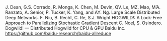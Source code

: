 J. Dean, G.S. Corrado, R. Monga, K. Chen, M. Devin, QV. Le, MZ. Mao, M’A. Ranzato, A. Senior, P. Tucker, K. Yang, and AY. Ng. Large Scale Distributed Deep Networks.
F. Niu, B. Recht, C. Re, S.J. Wright HOGWILD!: A Lock-Free Approach to Parallelizing Stochastic Gradient Descent
C. Noel, S. Osindero. Dogwild! — Distributed Hogwild for CPU & GPU
Baidu Inc. https://github.com/baidu-research/baidu-allreduce
